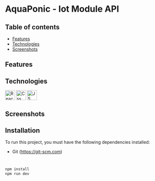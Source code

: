 # AquaPonic - Iot Module API

<!-- <p align="center">
<img src="./front-end/src/assets/home.PNG"width= "70%" height= "70%" alt="Main app screenshot">
</p> -->

## Table of contents

- [Features](#Features)
- [Technologies](#technologies)
- [Screenshots](#screenshots)

## Features

## Technologies

<p align="left">
<a href="https://react.dev/"><img src="./front-end/src/icons/React-icon.png" style="width:32px; height:32px;" alt="React icon"></a>
<a href="https://developer.mozilla.org/en-US/docs/Web/CSS?retiredLocale=pl"><img src="./front-end/src/icons/css3_icon.svg" style="width:32px; height:32px;" alt="Css icon"></a>
<a href="https://developer.mozilla.org/en-US/docs/Web/JavaScript"><img src="./front-end/src/icons/js_icon.svg" style="width:32px; height:32px;" alt="JS icon"></a>

## Screenshots

## Installation

To run this project, you must have the following dependencies installed:

- Git (https://git-scm.com)

```bash


npm install
npm run dev

```
